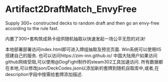# Artifact2DraftMatch_EnvyFree
Supply 300+ constructed decks to random draft and then go an envy-free according to the rule fast.

内置了300+套构筑成熟卡组供随机抽取以快速发起一场公平无怨的对决!


本地部署部署访问index.html即可进入牌组抽取及预览页面.
Win系统可以使用IIS搭建自己的服务.
也可以访问https://zim-inn.github.io/
中国大陆用户如果访问github网络受阻,可以使用@DogFight制作的steam302工具加速访问.
所有数据都在本地,可以修改json/DeckCodes.json以添加新的套牌到随机自取库中,或者,在description字段中按需给套牌添加描述.
